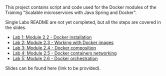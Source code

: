 This project contains script and code used for the Docker modules of the Training "Scalable microservices with Java Spring and Docker".

Single Labs README are not yet completed, but all the steps are covered in the slides.

* [Lab 1: Module 2.2 - Docker installation](Lab1)
* [Lab 2: Module 2.3 - Working with Docker images](Lab2)
* [Lab 3: Module 2.4 - Docker composition](Lab3)
* [Lab 4: Module 2.5 - Docker containers networking](Lab4)
* [Lab 5: Module 2.6 - Docker orchestration](Lab5)  

Slides can be found here (link to be provided).
